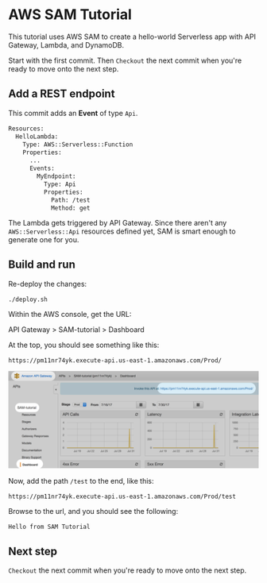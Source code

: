 # AWS SAM Tutorial

This tutorial uses AWS SAM to create a hello-world Serverless app with API Gateway, Lambda, and DynamoDB.

Start with the first commit. Then `Checkout` the next commit when you're ready to move onto the next step.

## Add a REST endpoint

This commit adds an **Event** of type `Api`. 

```
Resources:
  HelloLambda:
    Type: AWS::Serverless::Function
    Properties:
      ...
      Events:
        MyEndpoint:
          Type: Api 
          Properties:
            Path: /test
            Method: get
```

The Lambda gets triggered by API Gateway. Since there aren't any `AWS::Serverless::Api` resources defined yet, SAM is smart enough to generate one for you.

## Build and run

Re-deploy the changes:

```
./deploy.sh
```

Within the AWS console, get the URL:

API Gateway > SAM-tutorial > Dashboard

At the top, you should see something like this:

```
https://pm11nr74yk.execute-api.us-east-1.amazonaws.com/Prod/
```

![](images/get-url.png)

Now, add the path `/test` to the end, like this:

```
https://pm11nr74yk.execute-api.us-east-1.amazonaws.com/Prod/test
```

Browse to the url, and you should see the following:

```
Hello from SAM Tutorial
```


## Next step

`Checkout` the next commit when you're ready to move onto the next step.